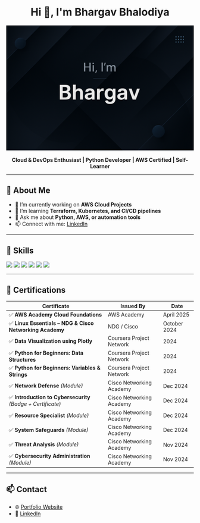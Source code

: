 <h1 align="center">Hi 👋, I'm Bhargav Bhalodiya</h1>

<p align="center">
  <img src="img.png" alt="banner" />
</p>

<p align="center">
  <b>Cloud & DevOps Enthusiast | Python Developer | AWS Certified | Self-Learner</b>
</p>

---

## 🧠 About Me

- 🔭 I’m currently working on **AWS Cloud Projects**
- 🌱 I’m learning **Terraform, Kubernetes, and CI/CD pipelines**
- 💬 Ask me about **Python, AWS, or automation tools**
- 📫 Connect with me: [LinkedIn](https://bhargavbhalodiya04.github.io/Portfolio/)

---

## 🚀 Skills

<p align="left">
  <img src="https://img.shields.io/badge/AWS-%23FF9900.svg?style=for-the-badge&logo=amazon-aws&logoColor=white"/>
  <img src="https://img.shields.io/badge/Python-3776AB?style=for-the-badge&logo=python&logoColor=white"/>
  <img src="https://img.shields.io/badge/Linux-FCC624?style=for-the-badge&logo=linux&logoColor=black"/>
  <img src="https://img.shields.io/badge/Terraform-7B42BC?style=for-the-badge&logo=terraform&logoColor=white"/>
  <img src="https://img.shields.io/badge/Docker-0db7ed?style=for-the-badge&logo=docker&logoColor=white"/>
  <img src="https://img.shields.io/badge/Git-F05032?style=for-the-badge&logo=git&logoColor=white"/>
</p>

---

## 🏅 Certifications

| Certificate | Issued By | Date |
|-------------|-----------|------|
| ✅ **AWS Academy Cloud Foundations** | AWS Academy | April 2025 |
| ✅ **Linux Essentials – NDG & Cisco Networking Academy** | NDG / Cisco | October 2024 |
| ✅ **Data Visualization using Plotly** | Coursera Project Network | 2024 |
| ✅ **Python for Beginners: Data Structures** | Coursera Project Network | 2024 |
| ✅ **Python for Beginners: Variables & Strings** | Coursera Project Network | 2024 |
| ✅ **Network Defense** *(Module)* | Cisco Networking Academy | Dec 2024 |
| ✅ **Introduction to Cybersecurity** *(Badge + Certificate)* | Cisco Networking Academy | Dec 2024 |
| ✅ **Resource Specialist** *(Module)* | Cisco Networking Academy | Dec 2024 |
| ✅ **System Safeguards** *(Module)* | Cisco Networking Academy | Dec 2024 |
| ✅ **Threat Analysis** *(Module)* | Cisco Networking Academy | Nov 2024 |
| ✅ **Cybersecurity Administration** *(Module)* | Cisco Networking Academy | Nov 2024 |

---

## 📫 Contact

- 🌐 [Portfolio Website](https://www.linkedin.com/in/bhargavbhalodiya/)
- 💼 [LinkedIn](https://bhargavbhalodiya04.github.io/Portfolio/)
